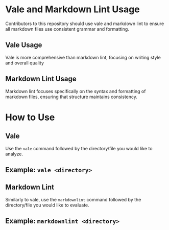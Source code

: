 # Vale and Markdown Lint Usage

Contributors to this repository should use vale and markdown lint to ensure all markdown files use consistent grammar and formatting. 

## Vale Usage

Vale is more comprehensive than markdown lint, focusing on writing style and overall quality

## Markdown Lint Usage

Markdown lint focuses specifically on the syntax and formatting of markdown files, ensuring that structure maintains consistency. 

# How to Use

## Vale

Use the `vale` command followed by the directory/file you would like to analyze.

## Example: `vale <directory>`

## Markdown Lint

Similarly to vale, use the `markdownlint` command followed by the directory/file you would like to evaluate.
 
## Example: `markdownlint <directory>`